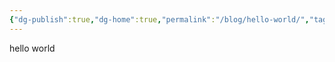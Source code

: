 ```yaml
---
{"dg-publish":true,"dg-home":true,"permalink":"/blog/hello-world/","tags":["gardenEntry"],"dgPassFrontmatter":true}
---
```


hello world